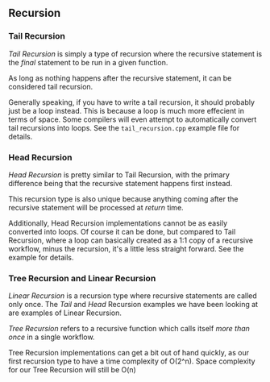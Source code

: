 ## Recursion

### Tail Recursion
*Tail Recursion* is simply a type of recursion where the recursive statement is 
the _final_ statement to be run in a given function.

As long as nothing happens after the recursive statement, it can be considered tail recursion.

Generally speaking, if you have to write a tail recursion, it should probably just be a loop instead. This is because a loop is much more effecient in terms of space. Some compilers will even attempt to automatically convert tail recursions into loops. See the `tail_recursion.cpp` example file for details.

### Head Recursion
*Head Recursion* is pretty similar to Tail Recursion, with the primary difference being that the recursive statement happens first instead.

This recursion type is also unique because anything coming after the recursive statement will be processed at _return_ time.

Additionally, Head Recursion implementations cannot be as easily converted into loops. Of course it can be done, but compared to Tail Recursion, where a loop can basically created as a 1:1 copy of a recursive workflow, minus the recursion, it's a little less straight forward. See the example for details.

### Tree Recursion and Linear Recursion
*Linear Recursion* is a recursion type where recursive statements are called only once. The *Tail* and *Head* Recursion examples we have been looking at are examples of Linear Recursion.

*Tree Recursion* refers to a recursive function which calls itself _more than once_ in a single workflow.

Tree Recursion implementations can get a bit out of hand quickly, as our first recursion type to have a time complexity of O(2^n). Space complexity for our Tree Recursion will still be O(n)



